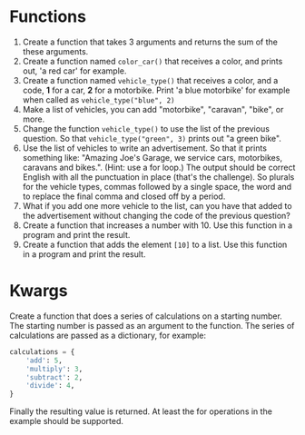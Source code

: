 # Functions

1. Create a function that takes 3 arguments and returns the sum of the these arguments.
1. Create a function named `color_car()` that receives a color, and prints out, 'a red car' for example.
1. Create a function named `vehicle_type()` that receives a color, and a code, **1** for a car, **2** for a motorbike. Print 'a blue motorbike' for example when called as `vehicle_type("blue", 2)`
1. Make a list of vehicles, you can add "motorbike", "caravan", "bike", or more.
1. Change the function `vehicle_type()` to use the list of the previous question. So that `vehicle_type("green", 3)` prints out "a green bike".
1. Use the list of vehicles to write an advertisement. So that it prints something like: "Amazing Joe's Garage, we service cars, motorbikes, caravans and bikes.". (Hint: use a for loop.) The output should be correct English with all the punctuation in place (that's the challenge). So plurals for the vehicle types, commas followed by a single space, the word and to replace the final comma and closed off by a period.
1. What if you add one more vehicle to the list, can you have that added to the advertisement without changing the code of the previous question?
1. Create a function that increases a number with 10. Use this function in a program and print the result.
1. Create a function that adds the element `[10]` to a list. Use this function in a program and print the result.

# Kwargs

Create a function that does a series of calculations on a starting number. The starting number is passed as an 
argument to the function. The series of calculations are passed as a dictionary, for example:

```python
calculations = {
    'add': 5,
    'multiply': 3,
    'subtract': 2,
    'divide': 4,
}
```

Finally the resulting value is returned. At least the for operations in the example should be supported.